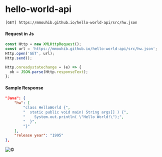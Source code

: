 # hello-world-api

```url
[GET] https://mmouhib.github.io/hello-world-api/src/hw.json
```

#### Request in Js
```javascript
const Http = new XMLHttpRequest();
const url = 'https://mmouhib.github.io/hello-world-api/src/hw.json';
Http.open('GET', url);
Http.send();

Http.onreadystatechange = (e) => {
  ob = JSON.parse(Http.responseText);
};

```


#### Sample Response
```json
"Java": {
	"hw": [
		"class HelloWorld {",
		"  static public void main( String args[] ) {",
		"    System.out.println( \"Hello World!\");",
		"  }",
		"}"
	],
	"release year": "1995"
},
```

![©](https://miro.medium.com/max/700/1*G6MI9xd0POoyNuQdda69NA.jpeg)
